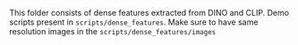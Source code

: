 This folder consists of dense features extracted from DINO and CLIP.
Demo scripts present in `scripts/dense_features`. Make sure to have same resolution images in the `scripts/dense_features/images`